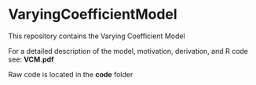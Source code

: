 # VaryingCoefficientModel

This repository contains the Varying Coefficient Model

For a detailed description of the model, motivation, derivation, and R code see: **VCM.pdf**

Raw code is located in the **code** folder
